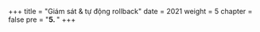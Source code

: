 +++
title = "Giám sát & tự động rollback"
date = 2021
weight = 5
chapter = false
pre = "<b>5. </b>"
+++
